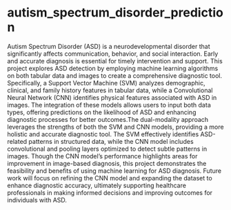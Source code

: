 # autism_spectrum_disorder_prediction
Autism Spectrum Disorder (ASD) is a neurodevelopmental disorder that significantly affects communication, behavior, and social interaction. Early and accurate diagnosis is essential for timely intervention and support. This project explores ASD detection by employing machine learning algorithms on both tabular data and images to create a comprehensive diagnostic tool. Specifically, a Support Vector Machine (SVM) analyzes demographic, clinical, and family history features in tabular data, while a Convolutional Neural Network (CNN) identifies physical features associated with ASD in images. The integration of these models allows users to input both data types, offering predictions on the likelihood of ASD and enhancing diagnostic processes for better outcomes.The dual-modality approach leverages the strengths of both the SVM and CNN models, providing a more holistic and accurate diagnostic tool. The SVM effectively identifies ASD-related patterns in structured data, while the CNN model includes convolutional and pooling layers optimized to detect subtle patterns in images. Though the CNN model’s performance highlights areas for improvement in image-based diagnosis, this project demonstrates the feasibility and benefits of using machine learning for ASD diagnosis. Future work will focus on refining the CNN model and expanding the dataset to enhance diagnostic accuracy, ultimately supporting healthcare professionals in making informed decisions and improving outcomes for individuals with ASD.
